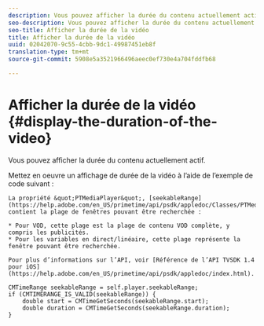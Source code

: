 ```yaml
---
description: Vous pouvez afficher la durée du contenu actuellement actif.
seo-description: Vous pouvez afficher la durée du contenu actuellement actif.
seo-title: Afficher la durée de la vidéo
title: Afficher la durée de la vidéo
uuid: 02042070-9c55-4cbb-9dc1-49987451eb8f
translation-type: tm+mt
source-git-commit: 5908e5a3521966496aeec0ef730e4a704fddfb68

---
```



# Afficher la durée de la vidéo {#display-the-duration-of-the-video}

Vous pouvez afficher la durée du contenu actuellement actif.

Mettez en oeuvre un affichage de durée de la vidéo à l’aide de l’exemple de code suivant :

    La propriété &quot;PTMediaPlayer&quot;, [seekableRange](https://help.adobe.com/en_US/primetime/api/psdk/appledoc/Classes/PTMediaPlayer.html#//api/name/seekableRange), contient la plage de fenêtres pouvant être recherchée :
    
    * Pour VOD, cette plage est la plage de contenu VOD complète, y compris les publicités.
    * Pour les variables en direct/linéaire, cette plage représente la fenêtre pouvant être recherchée.
    
    Pour plus d’informations sur l’API, voir [Référence de l’API TVSDK 1.4 pour iOS](https://help.adobe.com/en_US/primetime/api/psdk/appledoc/index.html).

<!--<a id="example_A153BE3AC03F43C6BF3A156316A08CD3"></a>-->

```
CMTimeRange seekableRange = self.player.seekableRange;  
if (CMTIMERANGE_IS_VALID(seekableRange)) { 
    double start = CMTimeGetSeconds(seekableRange.start);  
    double duration = CMTimeGetSeconds(seekableRange.duration); 
}
```
